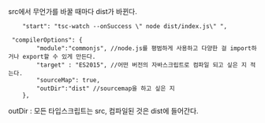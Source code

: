 src에서 무언가를 바꿀 때마다 dist가 바뀐다.
```
    "start": "tsc-watch --onSuccess \" node dist/index.js\" ",
```
```
 "compilerOptions": {
        "module":"commonjs", //node.js를 평범하게 사용하고 다양한 걸 import하거나 export할 수 있게 만든다.
        "target" : "ES2015", //어떤 버전의 자바스크립트로 컴파일 되고 싶은 지 적는다.
        "sourceMap": true,
        "outDir":"dist" //sourcemap을 하고 싶은 지
    }, 
```
outDir : 모든 타입스크립트는 src, 컴파일된 것은 dist에 들어간다.